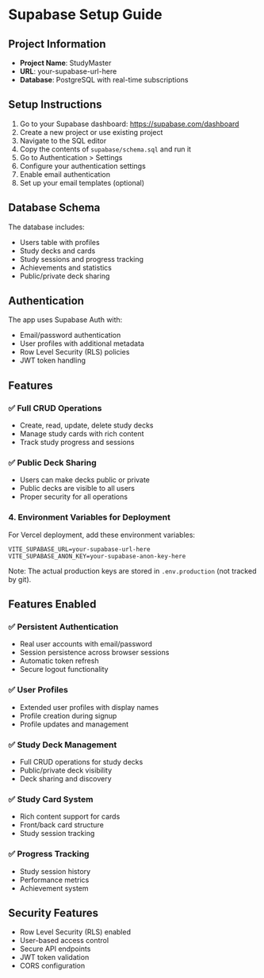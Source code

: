 # Supabase Setup Guide

## Project Information
- **Project Name**: StudyMaster
- **URL**: your-supabase-url-here
- **Database**: PostgreSQL with real-time subscriptions

## Setup Instructions

1. Go to your Supabase dashboard: https://supabase.com/dashboard
2. Create a new project or use existing project
3. Navigate to the SQL editor
4. Copy the contents of `supabase/schema.sql` and run it
5. Go to Authentication > Settings
6. Configure your authentication settings
7. Enable email authentication
8. Set up your email templates (optional)

## Database Schema

The database includes:
- Users table with profiles
- Study decks and cards
- Study sessions and progress tracking
- Achievements and statistics
- Public/private deck sharing

## Authentication

The app uses Supabase Auth with:
- Email/password authentication
- User profiles with additional metadata
- Row Level Security (RLS) policies
- JWT token handling

## Features

### ✅ Full CRUD Operations
- Create, read, update, delete study decks
- Manage study cards with rich content
- Track study progress and sessions

### ✅ Public Deck Sharing
- Users can make decks public or private
- Public decks are visible to all users
- Proper security for all operations

### 4. Environment Variables for Deployment
For Vercel deployment, add these environment variables:
```
VITE_SUPABASE_URL=your-supabase-url-here
VITE_SUPABASE_ANON_KEY=your-supabase-anon-key-here
```

Note: The actual production keys are stored in `.env.production` (not tracked by git).

## Features Enabled

### ✅ Persistent Authentication
- Real user accounts with email/password
- Session persistence across browser sessions
- Automatic token refresh
- Secure logout functionality

### ✅ User Profiles
- Extended user profiles with display names
- Profile creation during signup
- Profile updates and management

### ✅ Study Deck Management
- Full CRUD operations for study decks
- Public/private deck visibility
- Deck sharing and discovery

### ✅ Study Card System
- Rich content support for cards
- Front/back card structure
- Study session tracking

### ✅ Progress Tracking
- Study session history
- Performance metrics
- Achievement system

## Security Features

- Row Level Security (RLS) enabled
- User-based access control
- Secure API endpoints
- JWT token validation
- CORS configuration